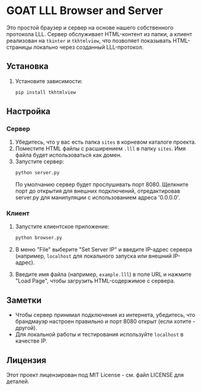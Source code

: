 # GOAT LLL Browser and Server

Это простой браузер и сервер на основе нашего собственного протокола LLL. Сервер обслуживает HTML-контент из папки, а клиент реализован на `tkinter` и `tkhtmlview`, что позволяет показывать HTML-страницы локально через созданный LLL-протокол.

## Установка

   
1. Установите зависимости:
    ```bash
    pip install tkhtmlview
    ```

## Настройка

### Сервер

1. Убедитесь, что у вас есть папка `sites` в корневом каталоге проекта.
2. Поместите HTML файлы с расширением `.lll` в папку `sites`. Имя файла будет использоваться как домен.
3. Запустите сервер:
    ```bash
    python server.py
    ```
   По умолчанию сервер будет прослушивать порт 8080. Щелкните порт до открытия для внешних подключений, отредактировав server.py для манипуляции с использованием адреса '0.0.0.0'.

### Клиент

1. Запустите клиентское приложение:
    ```bash
    python browser.py
    ```
   
2. В меню "File" выберите "Set Server IP" и введите IP-адрес сервера (например, `localhost` для локального запуска или внешний IP-адрес).

3. Введите имя файла (например, `example.lll`) в поле URL и нажмите "Load Page", чтобы загрузить HTML-содержимое с сервера.

## Заметки

- Чтобы сервер принимал подключения из интернета, убедитесь, что брандмауэр настроен правильно и порт 8080 открыт (если хотите - другой).
- Для локальной работы и тестирования используйте `localhost` в качестве IP.

## Лицензия

Этот проект лицензирован под MIT License - см. файл LICENSE для деталей.
